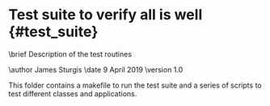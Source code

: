 # Test suite to verify all is well {#test_suite}
\brief Description of the test routines

\author  James Sturgis
\date    9 April 2019
\version 1.0

This folder contains a makefile to run the test suite
and a series of scripts to test different classes and
applications.


